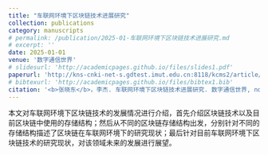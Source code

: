 ```yaml
---
title: "车联网环境下区块链技术进展研究"
collection: publications
category: manuscripts
# permalink: /publication/2025-01-车联网环境下区块链技术进展研究.md
# excerpt: ''
date: 2025-01-01
venue: '数字通信世界'
# slidesurl: 'http://academicpages.github.io/files/slides1.pdf'
paperurl: 'http://kns-cnki-net-s.gdtest.imut.edu.cn:8118/kcms2/article/abstract?v=LzEBRIJt2Q3YJYpJsMcgdw0DgGiRYIX8JDRaS7DXcu0toFh0bVL6ovDWq6Ok1ov69PwmkjebSGEqRNaZkegRyUPbGE-qhAjuDWN43Jr_AqzThvU8zysu3--mfi9Dy8W9l6seyiLmmiyBewM_Pi0iNtpA90TnKbfvM7454f4mFT5cNJSt-iO25NpnCQQwJNQq&uniplatform=NZKPT&language=CHS'
# bibtexurl: 'http://academicpages.github.io/files/bibtex1.bib'
citation: '<b>张晓东</b>，李杰. 车联网环境下区块链技术进展研究. 数字通信世界, no. 1, pp. 67-69, 2025.'
---
```

本文对车联网环境下区块链技术的发展情况进行介绍，首先介绍区块链技术以及目前区块链中使用的存储结构；然后从不同的区块链存储结构出发，分别针对不同的存储结构描述了区块链在车联网环境下的研究现状；最后针对目前车联网环境下区块链技术的研究现状，对该领域未来的发展进行展望。
